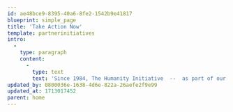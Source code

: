 ```yaml
---
id: ae48bce9-8395-40a6-8fe2-1542b9e41817
blueprint: simple_page
title: 'Take Action Now'
template: partnerinitiatives
intro:
  -
    type: paragraph
    content:
      -
        type: text
        text: 'Since 1984, The Humanity Initiative  --  as part of our conversation with the world  --  has paid close attention to the work of leading humanitarian non-profits across the continents. Now, with the help of Charity Navigator and Guidestar, we have chosen the thirty we recommend most to be a primary part of your research on positive change.'
updated_by: 0800036e-1638-4d6e-822a-26aefe2f9e99
updated_at: 1713017452
parent: home
---
```

